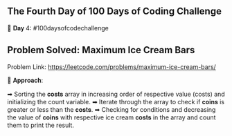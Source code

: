 The Fourth Day of 100 Days of Coding Challenge
---------------------------------------------------
📌 𝐃𝐚𝐲 4: #100daysofcodechallenge

Problem Solved: Maximum Ice Cream Bars 
---------------------------------------------------
Problem Link: https://leetcode.com/problems/maximum-ice-cream-bars/

📌 𝐀𝐩𝐩𝐫𝐨𝐚𝐜𝐡:

➡ Sorting the 𝐜𝐨𝐬𝐭𝐬 array in increasing order of respective value (costs) and initializing the count variable.
➡ Iterate through the array to check if 𝐜𝐨𝐢𝐧𝐬 is greater or less than the 𝐜𝐨𝐬𝐭𝐬.
➡ Checking for conditions and decreasing the value of 𝐜𝐨𝐢𝐧𝐬 with respective ice cream 𝐜𝐨𝐬𝐭𝐬 in the array and count them to print the result.
